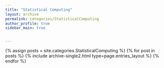 ```yaml
---
title: "Statistical Computing"
layout: archive
permalink: categories/StatisticalComputing
author_profile: true
sidebar_main: true


---
```


{% assign posts = site.categories.StatisticalComputing %}
{% for post in posts %} {% include archive-single2.html type=page.entries_layout %} {% endfor %}

